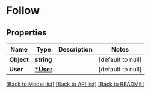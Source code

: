 # Follow

## Properties
Name | Type | Description | Notes
------------ | ------------- | ------------- | -------------
**Object** | **string** |  | [default to null]
**User** | [***User**](User.md) |  | [default to null]

[[Back to Model list]](../README.md#documentation-for-models) [[Back to API list]](../README.md#documentation-for-api-endpoints) [[Back to README]](../README.md)

